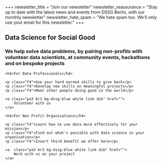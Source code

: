 +++
newsletter_title = "Join our newsletter"
newsletter_reassurance = "Stay up to date with the latest news and events from DSSG Berlin, with our monthly newsletter"
newsletter_hate_spam = "We hate spam too. We'll only use your email for this newsletter."
+++

<div class="what-we-do w-100 bg-light-gray pa4">
    <h2 class="lh-title f-headline white pa1 pl2 pr2 bg-dssg-blue">
    Data Science for Social Good
    </h2>
    <h3 class="lh-copy measure f3 white pa2 bg-dssg-blue">
    We help solve data problems, by pairing non-profits with volunteer data scientists, at community events, hackathons and on bespoke projects
    </h3>
</div>

<div class="calls-to-action flex-ns">
<div class="w-100 bg-white pa4 pt2">

    <h4>For Data Professionals</h4>

    <p class="f4">Use your hard earned skills to give back</p>
    <p class="f4">Develop new skills on meaningful projects</p>
    <p class="f4">Meet other people doing good in the world</p>

    <a class="pa3 br3 bg-dssg-blue white link dib" href="">
        Volunteer with us
    </a>

</div>

<div class="w-100 pa4 pt2 bg-light-gray">

    <h4>For Non Profit Organisations</h4>

    <p class="f4">Learn how to use data more effectively for your mission</p>
    <p class="f4">Find out what's possible with data science in your organisation</p>
    <p class="f4">Insert third benefit we offer here</p>

    <a  class="pa3 br3 bg-dssg-blue white link dib" href="">
        Work with us on your project
    </a>


</div>

</div>